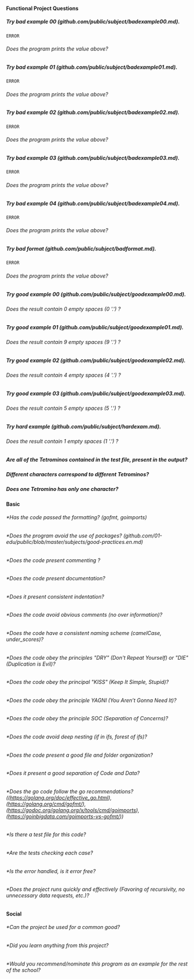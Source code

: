#### Functional Project Questions

##### Try bad example 00 (github.com/public/subject/badexample00.md). 
`ERROR`
###### Does the program prints the value above?
##### Try bad example 01 (github.com/public/subject/badexample01.md).
`ERROR`
###### Does the program prints the value above?
##### Try bad example 02 (github.com/public/subject/badexample02.md).
`ERROR`
###### Does the program prints the value above?
##### Try bad example 03 (github.com/public/subject/badexample03.md).
`ERROR`
###### Does the program prints the value above?
##### Try bad example 04 (github.com/public/subject/badexample04.md).
`ERROR`
###### Does the program prints the value above?
##### Try bad format (github.com/public/subject/badformat.md).
`ERROR`
###### Does the program prints the value above?
##### Try good example 00 (github.com/public/subject/goodexample00.md).
###### Does the result contain 0 empty spaces (0 '.') ?
##### Try good example 01 (github.com/public/subject/goodexample01.md).
###### Does the result contain 9 empty spaces (9 '.') ?
##### Try good example 02 (github.com/public/subject/goodexample02.md).
###### Does the result contain 4 empty spaces (4 '.') ?
##### Try good example 03 (github.com/public/subject/goodexample03.md).
###### Does the result contain 5 empty spaces (5 '.') ?
##### Try hard example (github.com/public/subject/hardexam.md).
###### Does the result contain 1 empty spaces (1 '.') ?
##### Are all of the Tetrominos contained in the test file, present in the output?
##### Different characters correspond to different Tetrominos?
##### Does one Tetromino has only one character?

#### Basic

###### *Has the code passed the formatting? (gofmt, goimports)

###### *Does the program avoid the use of packages? (github.com/01-edu/public/blob/master/subjects/good-practices.en.md)
###### *Does the code present commenting ?
###### *Does the code present documentation?
###### *Does it present consistent indentation?
###### *Does the code avoid obvious comments (no over information)?
###### *Does the code have a consistent naming scheme (camelCase, under_scores)?
###### *Does the code obey the principles "DRY" (Don't Repeat Yourself) or "DIE" (Duplication is Evil)?
###### *Does the code obey the principal "KISS" (Keep It Simple, Stupid)?
###### *Does the code obey the principle YAGNI (You Aren’t Gonna Need It)?
###### *Does the code obey the principle SOC (Separation of Concerns)?
###### *Does the code avoid deep nesting (if in ifs, forest of ifs)?
###### *Does the code present a good file and folder organization?
###### *Does it present a good separation of Code and Data?
###### *Does the go code follow the go recommendations? ((https://golang.org/doc/effective_go.html), (https://golang.org/cmd/gofmt/), (https://godoc.org/golang.org/x/tools/cmd/goimports), (https://goinbigdata.com/goimports-vs-gofmt/))

###### *Is there a test file for this code?
###### *Are the tests checking each case?

###### *Is the error handled, is it error free?

###### *Does the project runs quickly and effectively (Favoring of recursivity, no unnecessary data requests, etc.)?

#### Social

###### *Can the project be used for a common good?
###### *Did you learn anything from this project?
###### *Would you recommend/nominate this program as an example for the rest of the school?